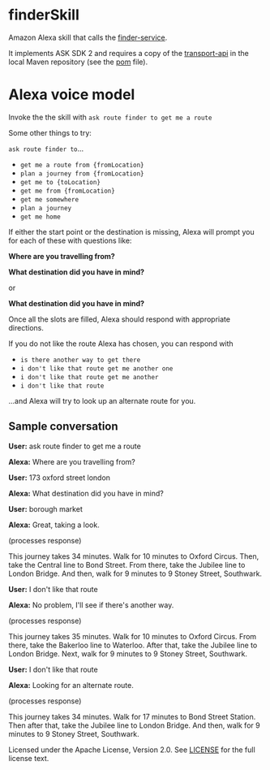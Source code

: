 # finderSkill
Amazon Alexa skill that calls the [finder-service](https://github.com/darrylms/finder-service).

It implements ASK SDK 2 and requires a copy of the [transport-api](https://github.com/darrylms/transport-api) in the local Maven repository (see the [pom](pom.xml) file).

# Alexa voice model

Invoke the the skill with
`ask route finder to get me a route`

Some other things to try:

`ask route finder to`...
- `get me a route from {fromLocation}`
- `plan a journey from {fromLocation}`
- `get me to {toLocation}`
- `get me from {fromLocation}`
- `get me somewhere`
- `plan a journey`
- `get me home`

If either the start point or the destination is missing, Alexa will prompt you for each of these with questions like:

**Where are you travelling from?**

**What destination did you have in mind?**

   or
   
**What destination did you have in mind?**

Once all the slots are filled, Alexa should respond with appropriate directions.

If you do not like the route Alexa has chosen, you can respond with 

- `is there another way to get there`
- `i don't like that route get me another one`
- `i don't like that route get me another`
- `i don't like that route`

...and Alexa will try to look up an alternate route for you.


## Sample conversation


**User:** ask route finder to get me a route

**Alexa:** Where are you travelling from? 

**User:** 173 oxford street london

**Alexa:** What destination did you have in mind?

**User:** borough market

**Alexa:** Great, taking a look.

(processes response)
       
This journey takes 34 minutes. Walk for 10 minutes to Oxford Circus. Then, take the Central line to Bond Street. From there, take the Jubilee line to London Bridge. And then, walk for 9 minutes to 9 Stoney Street, Southwark.

**User:** I don't like that route

**Alexa:** No problem, I'll see if there's another way.
    
(processes response)
    
This journey takes 35 minutes. Walk for 10 minutes to Oxford Circus. From there, take the Bakerloo line to Waterloo. After that, take the Jubilee line to London Bridge. Next, walk for 9 minutes to 9 Stoney Street, Southwark.

**User:** I don't like that route

**Alexa:** Looking for an alternate route.

(processes response)

This journey takes 34 minutes. Walk for 17 minutes to Bond Street Station. Then after that, take the Jubilee line to London Bridge. And then, walk for 9 minutes to 9 Stoney Street, Southwark.

Licensed under the Apache License, Version 2.0. See [LICENSE](LICENSE) for the full license text.

